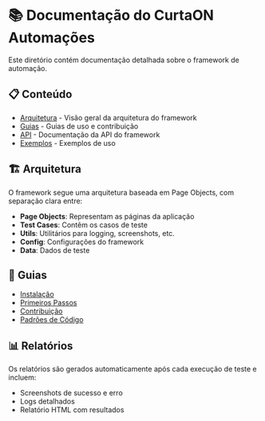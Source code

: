 # 📚 Documentação do CurtaON Automações

Este diretório contém documentação detalhada sobre o framework de automação.

## 📋 Conteúdo

- [Arquitetura](architecture.md) - Visão geral da arquitetura do framework
- [Guias](guides/) - Guias de uso e contribuição
- [API](api/) - Documentação da API do framework
- [Exemplos](examples/) - Exemplos de uso

## 🏗️ Arquitetura

O framework segue uma arquitetura baseada em Page Objects, com separação clara entre:

- **Page Objects**: Representam as páginas da aplicação
- **Test Cases**: Contêm os casos de teste
- **Utils**: Utilitários para logging, screenshots, etc.
- **Config**: Configurações do framework
- **Data**: Dados de teste

## 🔧 Guias

- [Instalação](guides/installation.md)
- [Primeiros Passos](guides/getting-started.md)
- [Contribuição](guides/contributing.md)
- [Padrões de Código](guides/code-standards.md)

## 📊 Relatórios

Os relatórios são gerados automaticamente após cada execução de teste e incluem:

- Screenshots de sucesso e erro
- Logs detalhados
- Relatório HTML com resultados
